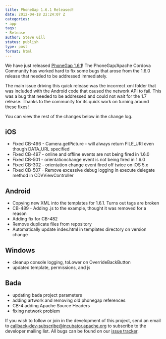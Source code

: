 ```yaml
---
title: PhoneGap 1.6.1 Released!
date: 2012-04-18 22:24:07 Z
categories:
- app
tags:
- Release
author: Steve Gill
status: publish
type: post
format: html
---
```


We have just released [PhoneGap 1.6.1](http://phonegap.com/download)! The PhoneGap/Apache Cordova Community has worked hard to fix some bugs that arose from the 1.6.0 release that needed to be addressed immediately.

The main issue driving this quick release was the incorrect xml folder that was included with the Android code that caused the network API to fail. This was a bug that needed to be addressed and could not wait for the 1.7 release. Thanks to the community for its quick work on turning around these fixes!

You can view the rest of the changes below in the change log.

## iOS

* Fixed CB-496 - Camera.getPicture - will always return FILE_URI even though DATA_URL specified
* Fixed CB-497 - online and offline events are not being fired in 1.6.0
* Fixed CB-501 - orientationchange event is not being fired in 1.6.0
* Fixed CB-302 - orientation change event fired off twice on iOS 5.x
* Fixed CB-507 - Remove excessive debug logging in execute delegate method in CDVViewController

## Android

* Copying new XML into the templates for 1.6.1\. Turns out tags are broken
* CB-489 - Adding .js to the example, thought it was removed for a reason
* Adding fix for CB-482
* Remove duplicate files from repository
* Automatically update index.html in templates directory on version change

## Windows

* cleanup console logging, toLower on OverrideBackButton
* updated template, permissions, and js

## Bada

* updating bada project parameters
* adding artwork and removing old phonegap references
* CB-4 adding Apache Source Headers
* fixing network problem

If you wish to follow or join in the development of this project, send an email to [callback-dev-subscribe@incubator.apache.org](mailto:callback-dev-subscribe@incubator.apache.org) to subscribe to the developer mailing list. All bugs can be found on our [issue tracker](https://issues.apache.org/jira/browse/CB).
